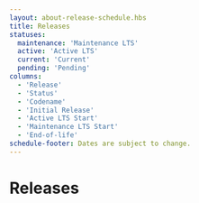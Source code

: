 ```yaml
---
layout: about-release-schedule.hbs
title: Releases
statuses:
  maintenance: 'Maintenance LTS'
  active: 'Active LTS'
  current: 'Current'
  pending: 'Pending'
columns:
  - 'Release'
  - 'Status'
  - 'Codename'
  - 'Initial Release'
  - 'Active LTS Start'
  - 'Maintenance LTS Start'
  - 'End-of-life'
schedule-footer: Dates are subject to change.
---
```


# Releases

